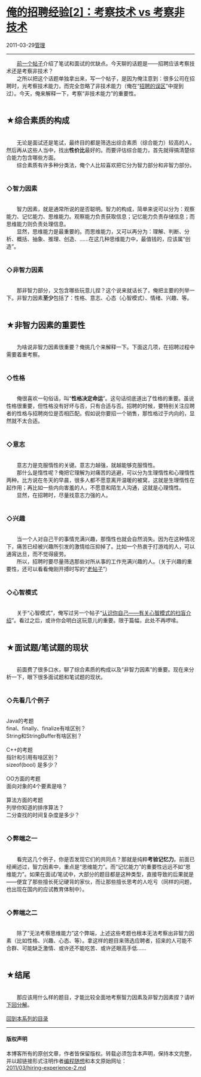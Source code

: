 <!DOCTYPE html>
<html xmlns="http://www.w3.org/1999/xhtml" xml:lang="zh-CN">
<head>
<meta http-equiv="Content-Type" content="text/html; charset=utf-8" />
<meta name="generator" content="Python script by program.think@gmail.com" />
<meta name="provider" content="program-think.blogspot.com" />
<link type="text/css" rel="stylesheet" href="../../css/program-think.css" />
<title>俺的招聘经验[2]：考察技术 vs 考察非技术 - 编程随想的博客</title>
</head>
<body>
<div id="main" style="width:100%;">
<h1><a href="../../index.md" title="回到首页">俺的招聘经验[2]：考察技术 vs 考察非技术</a></h1>
<div class="post-info"><span class="date-header">2011-03-29</span><a href="../../tags/E7AEA1E79086.md" class="tag">管理</a> </div>
<hr>
<div class="post">
&#12288;&#12288;<a href="../../2011/03/hiring-experience-1.md">前一个帖子</a>介绍了笔试和面试的优缺点。今天聊的话题是——招聘应该考察技术还是考察非技术？<br />&#12288;&#12288;之所以把这个话题单独拿出来，写一个帖子，是因为俺注意到：很多公司在招聘时，光考察技术能力，而完全忽略了非技术能力（俺在“<a href="../../2009/04/defect-of-hire.md">招聘的误区</a>”中提到过）。今天，俺来解释一下，考察“非技术能力”的重要性。<!--program-think--><br /><br /><h2>★综合素质的构成</h2><br />&#12288;&#12288;无论是面试还是笔试，最终目的都是筛选出综合素质（综合能力）较高的人，然后再从这些人当中，找出<b>性价比</b>最好的。而要评估综合能力，首先就得搞清楚综合能力包含哪些方面。<br />&#12288;&#12288;综合素质有许多种分类法，俺个人比较喜欢把它分为智力部分和非智力部分。<br /><br /><h3>◇智力因素</h3><br />&#12288;&#12288;智力因素，就是通常所说的是否聪明。智力的构成，简单来说可以分为：观察能力、记忆能力、思维能力。观察能力负责获取信息；记忆能力负责存储信息；而思维能力则负责处理信息。<br />&#12288;&#12288;显然，思维能力是最重要的。而思维能力，又可以再分为：理解、判断、分析、概括、抽象、推理、创造、......在这几种思维能力中，最值钱的，应该属“创造”。<br /><br /><h3>◇非智力因素</h3><br />&#12288;&#12288;那非智力部分，又包含哪些玩意儿捏？这个说来就话长了，俺把主要的列举一下。非智力因素<b>至少</b>包括了：性格、意志、心态（心智模式）、情绪、兴趣、等。<br /><br /><h2>★非智力因素的重要性</h2><br />&#12288;&#12288;为啥说非智力因素很重要？俺挑几个来解释一下。下面这几项，在招聘过程中需要着重考察。<br /><br /><h3>◇性格</h3><br />&#12288;&#12288;俺很喜欢一句俗话，叫“<b>性格决定命运</b>”。这句话彻底道出了性格的重要。虽说性格很重要，但性格没有好坏与否，只有合适与否。招聘的时候，要特别关注应聘者的性格与招聘岗位是否相匹配。假如说你要招一个销售，那性格过于内向的，显然就不太合适。<br /><br /><h3>◇意志</h3><br />&#12288;&#12288;意志力是克服惰性的关键。意志力越强，就越能够克服惰性。<br />&#12288;&#12288;那什么是惰性呢？俺把它理解为对痛苦的逃避，可以分为生理惰性和心理惰性两种。比方说在冬天的早晨，很多人都不愿意离开温暖的被窝，这就是生理惰性在起作用；再比如一些内向害羞的人，不愿意和陌生人沟通，这就是心理惰性。<br />&#12288;&#12288;显然，在招聘时，尽量找意志力强的人。<br /><br /><h3>◇兴趣</h3><br />&#12288;&#12288;当一个人对自己干的事情充满兴趣，那惰性也就会自然消失。因为在这种情况下，痛苦已经被兴趣所引发的激情给压抑掉了。比如一个热衷于打游戏的人，可以通宵达旦，而不觉得疲劳。<br />&#12288;&#12288;所以，招聘时要尽量筛选那些对所从事的工作充满兴趣的人。（关于兴趣的重要性，还可以看看俺刚开搏时写的“<a href="../../2009/01/1.md">老帖子</a>”）<br /><br /><h3>◇心智模式</h3><br />&#12288;&#12288;关于“心智模式”，俺写过另一个帖子“<a href="../../2010/02/about-mental-model.md">认识你自己——有关心智模式的扫盲介绍</a>”。看过之后，或许你会明白这玩意儿的重要。限于篇幅，此处不再啰嗦。<br /><br /><h2>★面试题/笔试题的现状</h2><br />&#12288;&#12288;前面费了很多口水，聊了综合素质的构成以及“非智力因素”的重要。现在来分析一下，眼下很多面试题和笔试题的现状。<br /><br /><h3>◇先看几个例子</h3><br />Java的考题<br />final、finally、finalize有啥区别？<br />String和StringBuffer有啥区别？<br /><br />C++的考题<br />指针和引用有啥区别？<br />sizeof(bool) 是多少？<br /><br />OO方面的考题<br />面向对象的4个要素是啥？<br /><br />算法方面的考题<br />列举你知道的排序算法？<br />二分查找的时间复杂度是多少？<br /><br /><h3>◇弊端之一</h3><br />&#12288;&#12288;看完这几个例子，你是否发现它们的共同点？那就是纯粹<b>考验记忆力</b>。前面已经阐述过，智力因素中，重点是“思维能力”。而“记忆能力”的重要性远远不如“思维能力”。如果在面试/笔试中，大部分的题目都是这种类型，直接导致的后果就是——便宜了那些擅长死记硬背的家伙，而让那些擅长思考的人吃亏（同样的问题，也出现在国内的应试教育体制中）。<br /><br /><h3>◇弊端之二</h3><br />&#12288;&#12288;除了“无法考察思维能力”这个弊端，上述这些考题也根本无法考察出非智力因素（比如性格、兴趣、心态、等）。拿这样的题目来筛选应聘者，招来的人可能不合群、可能缺乏激情、或许还不能吃苦、或许还眼高手低......<br /><br /><h2>★结尾</h2><br />&#12288;&#12288;那应该用什么样的题目，才能比较全面地考察智力因素及非智力因素捏？请听<a href="../../2011/05/hiring-experience-3.md">下回分解</a>。<br /><br /><a href="../../2011/03/hiring-experience-0.md#index">回到本系列的目录</a><div class="blogger-post-footer">
</div>
<hr>
<div class="copyright">
<h4>版权声明</h4>
本博客所有的原创文章，作者皆保留版权。转载必须包含本声明，保持本文完整，并以超链接形式注明作者<a href="mailto:program.think@gmail.com">编程随想</a>和本文原始网址：<br>
<a href="2011/03/hiring-experience-2.md">2011/03/hiring-experience-2.md</a>
</div>
</div>
</body>
</html>
